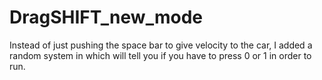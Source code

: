 # DragSHIFT_new_mode
Instead of just pushing the space bar to give velocity to the car, I added a random system in which will tell you if you have to press 0 or 1 in order to run.
